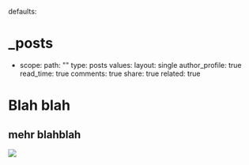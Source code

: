 defaults:
  # _posts
  - scope:
      path: ""
      type: posts
    values:
      layout: single
      author_profile: true
      read_time: true
      comments: true
      share: true
      related: true



# Blah blah

## mehr blahblah

![](ihttps://github.com/peterleavescih/peterleavescih.github.io/raw/main/75446841.jpeg)

